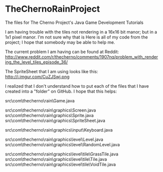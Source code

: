 TheChernoRainProject
====================

The files for The Cherno Project's Java Game Development Tutorials

I am having trouble with the tiles not rendering in a 16x16 bit manor; but in a 1x1 pixel manor. I'm not sure why that is
Here is all of my code from the project; I hope that somebody may be able to help me. 

The current problem I am having can be found at Reddit: 
http://www.reddit.com/r/thecherno/comments/1907nq/problem_with_rendering_the_level_tiles_episode_36/


The SpriteSheet that I am using looks like this: 
http://i.imgur.com/CuZJSwj.png


I realized that I don't understand how to put each of the files that I have created
into a "folder" on GitHub. I hope that this helps:

src\com\thecherno\rain\Game.java

src\com\thecherno\rain\graphics\Screen.java
src\com\thecherno\rain\graphics\Sprite.java
src\com\thecherno\rain\graphics\SpriteSheet.java

src\com\thecherno\rain\graphics\input\Keyboard.java

src\com\thecherno\rain\graphics\level\Level.java
src\com\thecherno\rain\graphics\level\RandomLevel.java

src\com\thecherno\rain\graphics\level\tile\GrassTile.java
src\com\thecherno\rain\graphics\level\tile\Tile.java
src\com\thecherno\rain\graphics\level\tile\VoidTile.java
